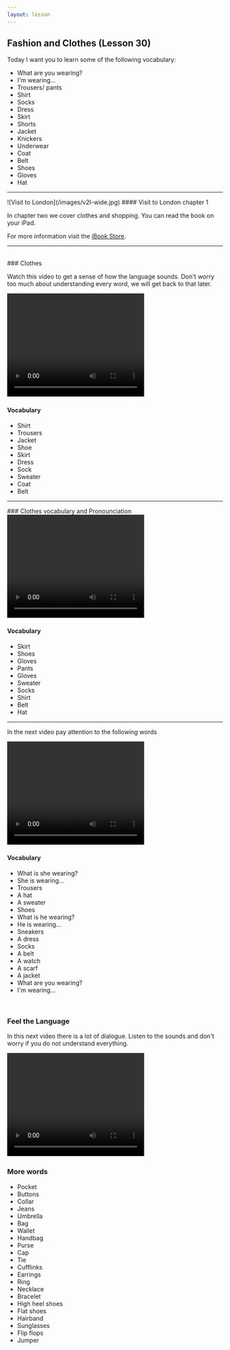 ```yaml
---
layout: lesson
---
```

## Fashion and Clothes (Lesson 30)


Today I want you to learn some of the following vocabulary:

* What are you wearing?
* I'm wearing...
* Trousers/ pants
* Shirt 
* Socks
* Dress
* Skirt
* Shorts
* Jacket
* Knickers
* Underwear
* Coat
* Belt
* Shoes
* Gloves
* Hat



<hr>
![Visit to London](/images/v2l-wide.jpg)
#### Visit to London chapter 1

In chapter two we cover clothes and shopping. 
You can read the book on your iPad.

For more information visit the [iBook Store](https://itunes.apple.com/us/book/portuguese-for-travelers/id568515833).

<hr>

<br class="column">
### Clothes

Watch this video to get a sense of how the language sounds. Don't worry too much about understanding every word, we will get back to that later.


<video width="320" height="240" preload="none">
    <source type="video/youtube" src="http://www.youtube.com/watch?v=buyp2APZr4g" />
</video>

#### Vocabulary

* Shirt 
* Trousers 
* Jacket
* Shoe
* Skirt
* Dress
* Sock
* Sweater
* Coat
* Belt 


<hr>
### Clothes vocabulary and Pronounciation 

<video width="320" height="240" preload="none">
    <source type="video/youtube" src="http://www.youtube.com/watch?v=W5Yn7p85tV8" />
</video>

#### Vocabulary

* Skirt
* Shoes
* Gloves
* Pants
* Gloves
* Sweater
* Socks
* Shirt
* Belt
* Hat

<hr>

In the next video pay attention to the following words


<video width="320" height="240" preload="none">
    <source type="video/youtube" src="http://www.youtube.com/watch?v=z7ikrB-mi3M" />
</video>

#### Vocabulary

* What is she wearing? 
* She is wearing...
* Trousers 
* A hat
* A sweater
* Shoes
* What is he wearing? 
* He is wearing...
* Sneakers
* A dress
* Socks 
* A belt 
* A watch
* A scarf
* A jacket 
* What are you wearing?
* I'm wearing...


<br class="column">

### Feel the Language

In this next video there is a lot of dialogue. 
Listen to the sounds and don't worry if you do not understand everything.

<video width="320" height="240" preload="none">
    <source type="video/youtube" src="http://www.youtube.com/watch?v=O67zKqPKiYc" />
</video>


<br class="column">

### More words


* Pocket 
* Buttons 
* Collar
* Jeans 
* Umbrella
* Bag 
* Wallet
* Handbag
* Purse
* Cap 
* Tie 
* Cufflinks 
* Earrings 
* Ring
* Necklace
* Bracelet 
* High heel shoes
* Flat shoes 
* Hairband 
* Sunglasses 
* Flip flops 
* Jumper





